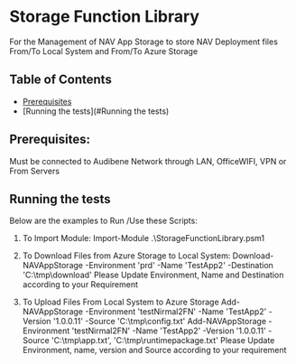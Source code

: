 # Storage Function Library
For the Management of NAV App Storage to store NAV Deployment files From/To Local System and From/To Azure Storage

## Table of Contents

* [Prerequisites](#Prerequisites)
* [Running the tests](#Running the tests)

## Prerequisites:
Must be connected to Audibene Network through LAN, OfficeWIFI, VPN or From Servers

## Running the tests

Below are the examples to Run /Use these Scripts:
1. To Import Module:
Import-Module .\StorageFunctionLibrary.psm1

2. To Download Files from Azure Storage to Local System:
Download-NAVAppStorage -Environment 'prd' -Name 'TestApp2' -Destination 'C:\tmp\download\'
Please Update Environment, Name and Destination according to your Requirement

3. To Upload Files From Local System to Azure Storage
Add-NAVAppStorage -Environment 'testNirmal2FN' -Name 'TestApp2' -Version '1.0.0.11' -Source 'C:\tmp\config.txt'
Add-NAVAppStorage -Environment 'testNirmal2FN' -Name 'TestApp2' -Version '1.0.0.11' -Source 'C:\tmp\app.txt', 'C:\tmp\runtimepackage.txt'
Please Update Environment, name, version and Source according to your requirement
